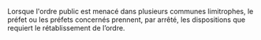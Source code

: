 Lorsque l'ordre public est menacé dans plusieurs communes limitrophes, le préfet ou les préfets concernés prennent, par arrêté, les dispositions que requiert le rétablissement de l’ordre.